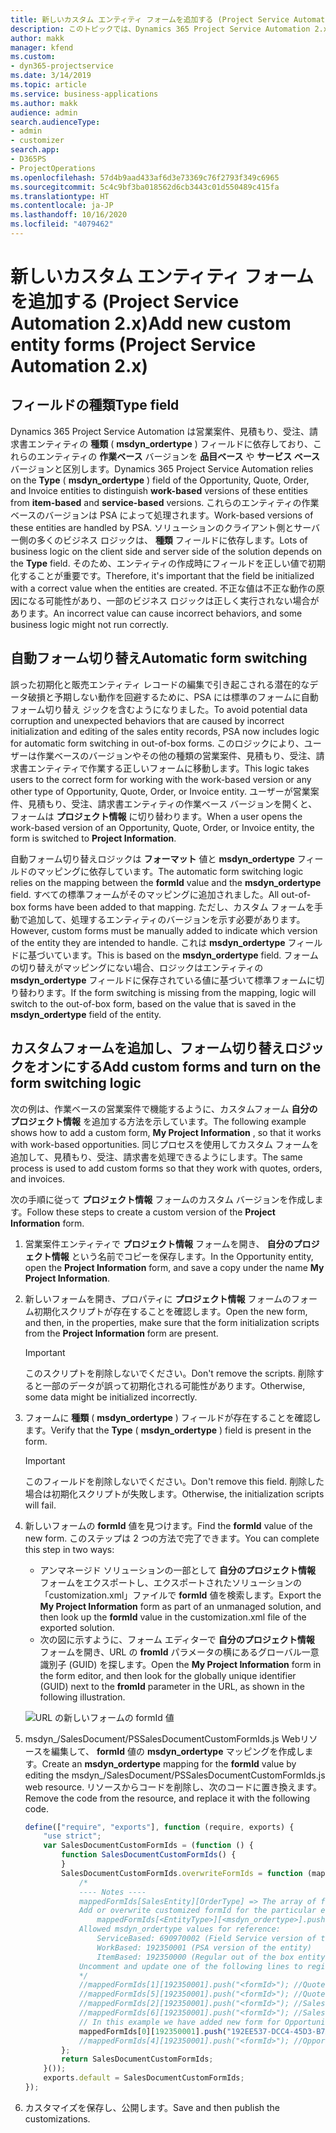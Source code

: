 ```yaml
---
title: 新しいカスタム エンティティ フォームを追加する (Project Service Automation 2.x)
description: このトピックでは、Dynamics 365 Project Service Automation 2.x で営業案件、見積もり、受注、請求書にカスタム エンティティ フォームを追加する方法について説明します。
author: makk
manager: kfend
ms.custom:
- dyn365-projectservice
ms.date: 3/14/2019
ms.topic: article
ms.service: business-applications
ms.author: makk
audience: admin
search.audienceType:
- admin
- customizer
search.app:
- D365PS
- ProjectOperations
ms.openlocfilehash: 57d4b9aad433af6d3e73369c76f2793f349c6965
ms.sourcegitcommit: 5c4c9bf3ba018562d6cb3443c01d550489c415fa
ms.translationtype: HT
ms.contentlocale: ja-JP
ms.lasthandoff: 10/16/2020
ms.locfileid: "4079462"
---
```

# <a name="add-new-custom-entity-forms-project-service-automation-2x"></a><span data-ttu-id="f77c3-103">新しいカスタム エンティティ フォームを追加する (Project Service Automation 2.x)</span><span class="sxs-lookup"><span data-stu-id="f77c3-103">Add new custom entity forms (Project Service Automation 2.x)</span></span>

## <a name="type-field"></a><span data-ttu-id="f77c3-104">フィールドの種類</span><span class="sxs-lookup"><span data-stu-id="f77c3-104">Type field</span></span> 

<span data-ttu-id="f77c3-105">Dynamics 365 Project Service Automation は営業案件、見積もり、受注、請求書エンティティの **種類** ( **msdyn\_ordertype** ) フィールドに依存しており、これらのエンティティの **作業ベース** バージョンを **品目ベース** や **サービス ベース** バージョンと区別します。</span><span class="sxs-lookup"><span data-stu-id="f77c3-105">Dynamics 365 Project Service Automation relies on the **Type** ( **msdyn\_ordertype** ) field of the Opportunity, Quote, Order, and Invoice entities to distinguish **work-based** versions of these entities from **item-based** and **service-based** versions.</span></span> <span data-ttu-id="f77c3-106">これらのエンティティの作業ベースのバージョンは PSA によって処理されます。</span><span class="sxs-lookup"><span data-stu-id="f77c3-106">Work-based versions of these entities are handled by PSA.</span></span> <span data-ttu-id="f77c3-107">ソリューションのクライアント側とサーバー側の多くのビジネス ロジックは、 **種類** フィールドに依存します。</span><span class="sxs-lookup"><span data-stu-id="f77c3-107">Lots of business logic on the client side and server side of the solution depends on the **Type** field.</span></span> <span data-ttu-id="f77c3-108">そのため、エンティティの作成時にフィールドを正しい値で初期化することが重要です。</span><span class="sxs-lookup"><span data-stu-id="f77c3-108">Therefore, it's important that the field be initialized with a correct value when the entities are created.</span></span> <span data-ttu-id="f77c3-109">不正な値は不正な動作の原因になる可能性があり、一部のビジネス ロジックは正しく実行されない場合があります。</span><span class="sxs-lookup"><span data-stu-id="f77c3-109">An incorrect value can cause incorrect behaviors, and some business logic might not run correctly.</span></span>

## <a name="automatic-form-switching"></a><span data-ttu-id="f77c3-110">自動フォーム切り替え</span><span class="sxs-lookup"><span data-stu-id="f77c3-110">Automatic form switching</span></span>

<span data-ttu-id="f77c3-111">誤った初期化と販売エンティティ レコードの編集で引き起こされる潜在的なデータ破損と予期しない動作を回避するために、PSA には標準のフォームに自動フォーム切り替え ジックを含むようになりました。</span><span class="sxs-lookup"><span data-stu-id="f77c3-111">To avoid potential data corruption and unexpected behaviors that are caused by incorrect initialization and editing of the sales entity records, PSA now includes logic for automatic form switching in out-of-box forms.</span></span> <span data-ttu-id="f77c3-112">このロジックにより、ユーザーは作業ベースのバージョンやその他の種類の営業案件、見積もり、受注、請求書エンティティで作業する正しいフォームに移動します。</span><span class="sxs-lookup"><span data-stu-id="f77c3-112">This logic takes users to the correct form for working with the work-based version or any other type of Opportunity, Quote, Order, or Invoice entity.</span></span> <span data-ttu-id="f77c3-113">ユーザーが営業案件、見積もり、受注、請求書エンティティの作業ベース バージョンを開くと、フォームは **プロジェクト情報** に切り替わります。</span><span class="sxs-lookup"><span data-stu-id="f77c3-113">When a user opens the work-based version of an Opportunity, Quote, Order, or Invoice entity, the form is switched to **Project Information**.</span></span>

<span data-ttu-id="f77c3-114">自動フォーム切り替えロジックは **フォーマット** 値と **msdyn\_ordertype** フィールドのマッピングに依存しています。</span><span class="sxs-lookup"><span data-stu-id="f77c3-114">The automatic form switching logic relies on the mapping between the **formId** value and the **msdyn\_ordertype** field.</span></span> <span data-ttu-id="f77c3-115">すべての標準フォームがそのマッピングに追加されました。</span><span class="sxs-lookup"><span data-stu-id="f77c3-115">All out-of-box forms have been added to that mapping.</span></span> <span data-ttu-id="f77c3-116">ただし、カスタム フォームを手動で追加して、処理するエンティティのバージョンを示す必要があります。</span><span class="sxs-lookup"><span data-stu-id="f77c3-116">However, custom forms must be manually added to indicate which version of the entity they are intended to handle.</span></span> <span data-ttu-id="f77c3-117">これは **msdyn\_ordertype** フィールドに基づいています。</span><span class="sxs-lookup"><span data-stu-id="f77c3-117">This is based on the **msdyn\_ordertype** field.</span></span> <span data-ttu-id="f77c3-118">フォームの切り替えがマッピングにない場合、ロジックはエンティティの **msdyn\_ordertype** フィールドに保存されている値に基づいて標準フォームに切り替わります。</span><span class="sxs-lookup"><span data-stu-id="f77c3-118">If the form switching is missing from the mapping, logic will switch to the out-of-box form, based on the value that is saved in the **msdyn\_ordertype** field of the entity.</span></span>

## <a name="add-custom-forms-and-turn-on-the-form-switching-logic"></a><span data-ttu-id="f77c3-119">カスタムフォームを追加し、フォーム切り替えロジックをオンにする</span><span class="sxs-lookup"><span data-stu-id="f77c3-119">Add custom forms and turn on the form switching logic</span></span>

<span data-ttu-id="f77c3-120">次の例は、作業ベースの営業案件で機能するように、カスタムフォーム **自分のプロジェクト情報** を追加する方法を示しています。</span><span class="sxs-lookup"><span data-stu-id="f77c3-120">The following example shows how to add a custom form, **My Project Information** , so that it works with work-based opportunities.</span></span> <span data-ttu-id="f77c3-121">同じプロセスを使用してカスタム フォームを追加して、見積もり、受注、請求書を処理できるようにします。</span><span class="sxs-lookup"><span data-stu-id="f77c3-121">The same process is used to add custom forms so that they work with quotes, orders, and invoices.</span></span>

<span data-ttu-id="f77c3-122">次の手順に従って **プロジェクト情報** フォームのカスタム バージョンを作成します。</span><span class="sxs-lookup"><span data-stu-id="f77c3-122">Follow these steps to create a custom version of the **Project Information** form.</span></span>

1. <span data-ttu-id="f77c3-123">営業案件エンティティで **プロジェクト情報** フォームを開き、 **自分のプロジェクト情報** という名前でコピーを保存します。</span><span class="sxs-lookup"><span data-stu-id="f77c3-123">In the Opportunity entity, open the **Project Information** form, and save a copy under the name **My Project Information**.</span></span>
2. <span data-ttu-id="f77c3-124">新しいフォームを開き、プロパティに **プロジェクト情報** フォームのフォーム初期化スクリプトが存在することを確認します。</span><span class="sxs-lookup"><span data-stu-id="f77c3-124">Open the new form, and then, in the properties, make sure that the form initialization scripts from the **Project Information** form are present.</span></span> 

    > [!IMPORTANT]
    > <span data-ttu-id="f77c3-125">このスクリプトを削除しないでください。</span><span class="sxs-lookup"><span data-stu-id="f77c3-125">Don't remove the scripts.</span></span> <span data-ttu-id="f77c3-126">削除すると一部のデータが誤って初期化される可能性があります。</span><span class="sxs-lookup"><span data-stu-id="f77c3-126">Otherwise, some data might be initialized incorrectly.</span></span>

3. <span data-ttu-id="f77c3-127">フォームに **種類** ( **msdyn\_ordertype** ) フィールドが存在することを確認します。</span><span class="sxs-lookup"><span data-stu-id="f77c3-127">Verify that the **Type** ( **msdyn\_ordertype** ) field is present in the form.</span></span> 

    > [!IMPORTANT]
    > <span data-ttu-id="f77c3-128">このフィールドを削除しないでください。</span><span class="sxs-lookup"><span data-stu-id="f77c3-128">Don't remove this field.</span></span> <span data-ttu-id="f77c3-129">削除した場合は初期化スクリプトが失敗します。</span><span class="sxs-lookup"><span data-stu-id="f77c3-129">Otherwise, the initialization scripts will fail.</span></span>

4. <span data-ttu-id="f77c3-130">新しいフォームの **formId** 値を見つけます。</span><span class="sxs-lookup"><span data-stu-id="f77c3-130">Find the **formId** value of the new form.</span></span> <span data-ttu-id="f77c3-131">このステップは 2 つの方法で完了できます。</span><span class="sxs-lookup"><span data-stu-id="f77c3-131">You can complete this step in two ways:</span></span>

    - <span data-ttu-id="f77c3-132">アンマネージド ソリューションの一部として **自分のプロジェクト情報** フォームをエクスポートし、エクスポートされたソリューションの「customization.xml」ファイルで **formId** 値を検索します。</span><span class="sxs-lookup"><span data-stu-id="f77c3-132">Export the **My Project Information** form as part of an unmanaged solution, and then look up the **formId** value in the customization.xml file of the exported solution.</span></span>
    - <span data-ttu-id="f77c3-133">次の図に示すように、フォーム エディターで **自分のプロジェクト情報** フォームを開き、URL の **fromId** パラメータの横にあるグローバル一意識別子 (GUID) を探します。</span><span class="sxs-lookup"><span data-stu-id="f77c3-133">Open the **My Project Information** form in the form editor, and then look for the globally unique identifier (GUID) next to the **fromId** parameter in the URL, as shown in the following illustration.</span></span>

    ![URL の新しいフォームの formId 値](media/how-to-add-custom-forms-in-v2.0.png)

5. <span data-ttu-id="f77c3-135">msdyn\_/SalesDocument/PSSalesDocumentCustomFormIds.js Webリソースを編集して、 **formId** 値の **msdyn\_ordertype** マッピングを作成します。</span><span class="sxs-lookup"><span data-stu-id="f77c3-135">Create an **msdyn\_ordertype** mapping for the **formId** value by editing the msdyn\_/SalesDocument/PSSalesDocumentCustomFormIds.js web resource.</span></span> <span data-ttu-id="f77c3-136">リソースからコードを削除し、次のコードに置き換えます。</span><span class="sxs-lookup"><span data-stu-id="f77c3-136">Remove the code from the resource, and replace it with the following code.</span></span>

    ```javascript
    define(["require", "exports"], function (require, exports) {
        "use strict";
        var SalesDocumentCustomFormIds = (function () {
            function SalesDocumentCustomFormIds() {
            }
            SalesDocumentCustomFormIds.overwriteFormIds = function (mappedFormIds) {
                /*
                ---- Notes ----
                mappedFormIds[SalesEntity][OrderType] => The array of forms IDs that support particular entity and order type
                Add or overwrite customized formId for the particular entity and order type by calling:
                    mappedFormIds[<EntityType>][<msdyn_ordertype>].push("<formId>");
                Allowed msdyn_ordertype values for reference:
                    ServiceBased: 690970002 (Field Service version of the entity)
                    WorkBased: 192350001 (PSA version of the entity)
                    ItemBased: 192350000 (Regular out of the box entity)
                Uncomment and update one of the following lines to register custom PSA form for required entity:
                */      
                //mappedFormIds[1][192350001].push("<formId>"); //Quote
                //mappedFormIds[5][192350001].push("<formId>"); //Quote Line
                //mappedFormIds[2][192350001].push("<formId>"); //Sales Order
                //mappedFormIds[6][192350001].push("<formId>"); //Sales Order Line
                // In this example we have added new form for Opportunity
                mappedFormIds[0][192350001].push("192EE537-DCC4-45D3-B7AF-EA694B9113D2"); //Opportunity
                //mappedFormIds[4][192350001].push("<formId>"); //Opportunity Line
            };
            return SalesDocumentCustomFormIds;
        }());
        exports.default = SalesDocumentCustomFormIds;
    });
    ```

6. <span data-ttu-id="f77c3-137">カスタマイズを保存し、公開します。</span><span class="sxs-lookup"><span data-stu-id="f77c3-137">Save and then publish the customizations.</span></span>
